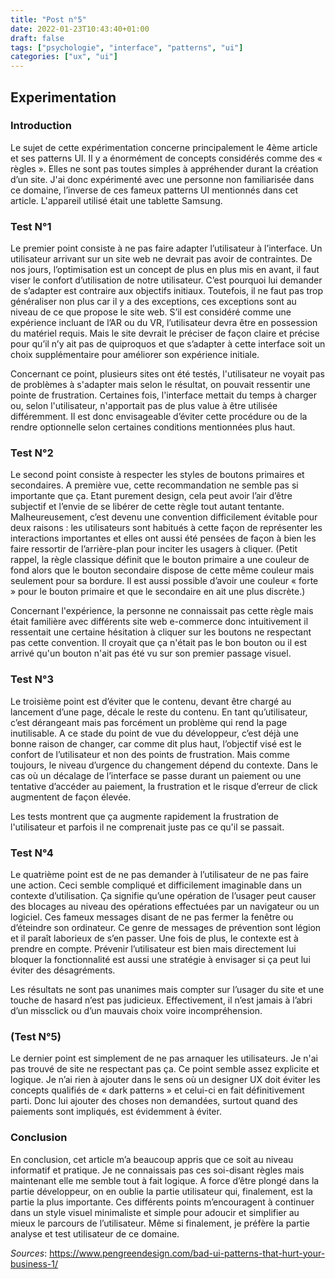 ```yaml
---
title: "Post n°5"
date: 2022-01-23T10:43:40+01:00
draft: false
tags: ["psychologie", "interface", "patterns", "ui"]
categories: ["ux", "ui"]
---
```


## Experimentation

### Introduction
Le sujet de cette expérimentation concerne principalement le 4ème article et ses patterns UI. Il y a énormément de concepts considérés comme des « règles ». Elles ne sont pas toutes simples à appréhender durant la création d’un site. J'ai donc expérimenté avec une personne non familiarisée dans ce domaine, l’inverse de ces fameux patterns UI mentionnés dans cet article. L'appareil utilisé était une tablette Samsung.

### Test N°1
Le premier point consiste à ne pas faire adapter l’utilisateur à l’interface. Un utilisateur arrivant sur un site web ne devrait pas avoir de contraintes. De nos jours, l’optimisation est un concept de plus en plus mis en avant, il faut viser le confort d’utilisation de notre utilisateur. C’est pourquoi lui demander de s’adapter est contraire aux objectifs initiaux. Toutefois, il ne faut pas trop généraliser non plus car il y a des exceptions, ces exceptions sont au niveau de ce que propose le site web. S’il est considéré comme une expérience incluant de l’AR ou du VR, l’utilisateur devra être en possession du matériel requis. Mais le site devrait le préciser de façon claire et précise pour qu’il n’y ait pas de quiproquos et que s’adapter à cette interface soit un choix supplémentaire pour améliorer son expérience initiale.

Concernant ce point, plusieurs sites ont été testés, l'utilisateur ne voyait pas de problèmes à s'adapter mais selon le résultat, on pouvait ressentir une pointe de frustration. Certaines fois, l'interface mettait du temps à charger ou, selon l'utilisateur, n'apportait pas de plus value à être utilisée différemment. Il est donc envisageable d’éviter cette procédure ou de la rendre optionnelle selon certaines conditions mentionnées plus haut.

### Test N°2
Le second point consiste à respecter les styles de boutons primaires et secondaires. A première vue, cette recommandation ne semble pas si importante que ça. Etant purement design, cela peut avoir l’air d’être subjectif et l’envie de se libérer de cette règle tout autant tentante. Malheureusement, c’est devenu une convention difficilement évitable pour deux raisons : les utilisateurs sont habitués à cette façon de représenter les interactions importantes et elles ont aussi été pensées de façon à bien les faire ressortir de l’arrière-plan pour inciter les usagers à cliquer.
(Petit rappel, la règle classique définit que le bouton primaire a une couleur de fond alors que le bouton secondaire dispose de cette même couleur mais seulement pour sa bordure. Il est aussi possible d’avoir une couleur « forte » pour le bouton primaire et que le secondaire en ait une plus discrète.)

Concernant l'expérience, la personne ne connaissait pas cette règle mais était familière avec différents site web e-commerce donc intuitivement il ressentait une certaine hésitation à cliquer sur les boutons ne respectant pas cette convention. Il croyait que ça n'était pas le bon bouton ou il est arrivé qu'un bouton n'ait pas été vu sur son premier passage visuel. 

### Test N°3
Le troisième point est d’éviter que le contenu, devant être chargé au lancement d’une page, décale le reste du contenu. En tant qu’utilisateur, c’est dérangeant mais pas forcément un problème qui rend la page inutilisable. A ce stade du point de vue du développeur, c’est déjà une bonne raison de changer, car comme dit plus haut, l’objectif visé est le confort de l’utilisateur et non des points de frustration. Mais comme toujours, le niveau d’urgence du changement dépend du contexte. Dans le cas où un décalage de l’interface se passe durant un paiement ou une tentative d’accéder au paiement, la frustration et le risque d’erreur de click augmentent de façon élevée. 

Les tests montrent que ça augmente rapidement la frustration de l'utilisateur et parfois il ne comprenait juste pas ce qu'il se passait.

### Test N°4
Le quatrième point est de ne pas demander à l’utilisateur de ne pas faire une action. Ceci semble compliqué et difficilement imaginable dans un contexte d’utilisation. Ça signifie qu’une opération de l’usager peut causer des blocages au niveau des opérations effectuées par un navigateur ou un logiciel. Ces fameux messages disant de ne pas fermer la fenêtre ou d’éteindre son ordinateur. Ce genre de messages de prévention sont légion et il paraît laborieux de s’en passer. Une fois de plus, le contexte est à prendre en compte. Prévenir l’utilisateur est bien mais directement lui bloquer la fonctionnalité est aussi une stratégie à envisager si ça peut lui éviter des désagréments.

Les résultats ne sont pas unanimes mais compter sur l’usager du site et une touche de hasard n’est pas judicieux. Effectivement, il n’est jamais à l’abri d’un missclick ou d’un mauvais choix voire incompréhension.

### (Test N°5)
Le dernier point est simplement de ne pas arnaquer les utilisateurs. Je n'ai pas trouvé de site ne respectant pas ça. Ce point semble assez explicite et logique. Je n’ai rien à ajouter dans le sens où un designer UX doit éviter les concepts qualifiés de « dark patterns » et celui-ci en fait définitivement parti. Donc lui ajouter des choses non demandées, surtout quand des paiements sont impliqués, est évidemment à éviter.

### Conclusion
En conclusion, cet article m’a beaucoup appris que ce soit au niveau informatif et pratique. Je ne connaissais pas ces soi-disant règles mais maintenant elle me semble tout à fait logique. A force d’être plongé dans la partie développeur, on en oublie la partie utilisateur qui, finalement, est la partie la plus importante. Ces différents points m’encouragent à continuer dans un style visuel minimaliste et simple pour adoucir et simplifier au mieux le parcours de l’utilisateur. Même si finalement, je préfère la partie analyse et test utilisateur de ce domaine.

*Sources*: https://www.pengreendesign.com/bad-ui-patterns-that-hurt-your-business-1/